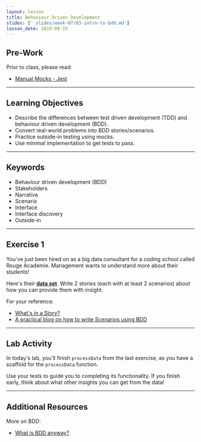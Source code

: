 ```yaml
---
layout: lesson
title: Behaviour Driven Development
slides: ['_slides/week-07/03-intro-to-bdd.md']
lesson_date: 2019-08-15
---
```


## Pre-Work

Prior to class, please read:

- [Manual Mocks - Jest](https://facebook.github.io/jest/docs/manual-mocks.html)

---

## Learning Objectives

- Describe the differences between test driven development (TDD) and behaviour driven development (BDD).
- Convert real-world problems into BDD stories/scenarios.
- Practice outside-in testing using mocks.
- Use minimal implementation to get tests to pass.

---

## Keywords

- Behaviour driven development (BDD)
- Stakeholders
- Narrative
- Scenario
- Interface
- Interface discovery
- Outside-in

---

## Exercise 1

You've just been hired on as a big data consultant for a coding school called Rouge Academie. Management wants to understand more about their students!

Here's their **[data set](/public/exercises/bdd-dummy-data.json)**. Write 2 stories (each with at least 2 scenarios) about how you can provide them with insight.

For your reference:

- [What's in a Story?](https://dannorth.net/whats-in-a-story/)
- [A practical blog on how to write Scenarios using BDD](https://elabor8.com.au/a-practical-blog-on-how-to-write-scenarios-using-bdd/)

---

## Lab Activity

In today's lab, you'll finish `processData` from the last exercise, as you have a scaffold for the `processData` function.

Use your tests to guide you to completing its functionality. If you finish early, think about what other insights you can get from the data!

---

## Additional Resources

More on BDD:

- [What is BDD anyway?](https://dev.to/theodesp/what-is-bddanyway)
